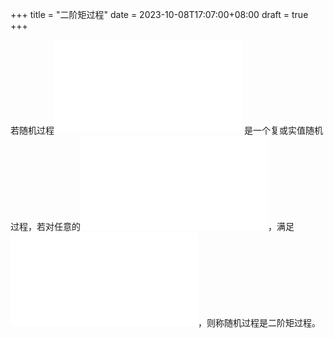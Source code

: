 +++
title = "二阶矩过程"
date = 2023-10-08T17:07:00+08:00
draft = true
+++

若随机过程<embed img src="/ltximg/20231008-二阶矩过程_5da097b199eb86cf3c2f5d586cc3f5d33815aea0.svg" alt="$\{X(t), t\in T\}$" class="org-svg" /> 是一个复或实值随机过程，若对任意的<embed img src="/ltximg/20231008-二阶矩过程_ea6c868baa9180b7e03deafa7c16c00f0c0fec53.svg" alt="$t\in T$" class="org-svg" />，满足<embed img src="/ltximg/20231008-二阶矩过程_ee5d412ad7d7f3a1561f9e14637b738f6fa0848f.svg" alt="$E \mid X(t) \mid ^2&amp;lt;+\infty$" class="org-svg" />，则称随机过程是二阶矩过程。
